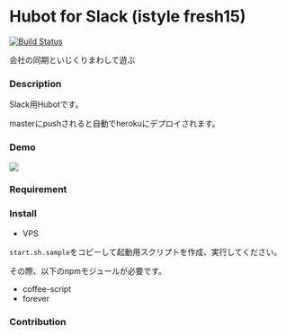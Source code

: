 Hubot for Slack (istyle fresh15)
====

[![Build Status](https://travis-ci.org/sota1235/slack-fresh15-hubot.svg?branch=master)](https://travis-ci.org/sota1235/slack-fresh15-hubot)

会社の同期といじくりまわして遊ぶ

### Description

Slack用Hubotです。

masterにpushされると自動でherokuにデプロイされます。

### Demo

![](http://i.gyazo.com/2dc561e10ca885f2d1422ee481962c29.png)

### Requirement

### Install

- VPS

`start.sh.sample`をコピーして起動用スクリプトを作成、実行してください。

その際、以下のnpmモジュールが必要です。

- coffee-script
- forever

### Contribution

